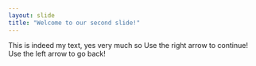 ```yaml
---
layout: slide
title: "Welcome to our second slide!"
---
```

This is indeed my text, yes very much so
Use the right arrow to continue!
Use the left arrow to go back!
